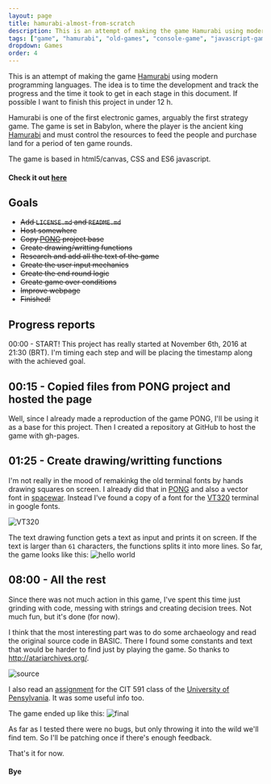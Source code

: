 ```yaml
---
layout: page
title: hamurabi-almost-from-scratch
description: This is an attempt of making the game Hamurabi using modern programming languages
tags: ["game", "hamurabi", "old-games", "console-game", "javascript-game", "hackathon", "game-development"]
dropdown: Games
order: 4
---
```

<!-- Automatically generated. Run search_repos.rb to rebuild -->


This is an attempt of making the game [Hamurabi](https://en.wikipedia.org/wiki/Hamurabi) using modern programming languages. The idea is to time the development and track the progress and the time it took to get in each stage in this document. If possible I want to finish this project in under 12 h.

Hamurabi is one of the first electronic games, arguably the first strategy game.
The game is set in Babylon, where the player is the ancient king [Hamurabi](https://en.wikipedia.org/wiki/Hammurabi) and must control the resources to feed the people and purchase land for a period of ten game rounds.

The game is based in html5/canvas, CSS and ES6 javascript.

#### Check it out [here](https://luxedo.github.io/hamurabi-almost-from-scratch/)

## Goals
* ~~Add `LICENSE.md` and `README.md`~~
* ~~Host somewhere~~
* ~~Copy [PONG](https://luxedo.github.io/pong-almost-from-scratch/) project base~~
* ~~Create drawing/writting functions~~
* ~~Research and add all the text of the game~~
* ~~Create the user input mechanics~~
* ~~Create the end round logic~~
* ~~Create game over conditions~~
* ~~Improve webpage~~
* ~~Finished!~~

## Progress reports
00:00 - START! This project has really started at November 6th, 2016 at 21:30 (BRT). I'm timing each step and will be placing the timestamp along with the achieved goal.

## 00:15 - Copied files from PONG project and hosted the page
Well, since I already made a reproduction of the game PONG, I'll be using it as a base for this project. Then I created a repository at GitHub to host the game with gh-pages.

## 01:25 - Create drawing/writting functions
I'm not really in the mood of remakinkg the old terminal fonts by hands drawing squares on screen. I already did that in [PONG](https://luxedo.github.io/pong-almost-from-scratch/) and also a vector font in [spacewar](https://luxedo.github.io/spacewar-almost-from-scratch/). Instead I've found a copy of a font for the [VT320](https://en.wikipedia.org/wiki/VT320) terminal in google fonts.

![VT320](https://raw.githubusercontent.com/luxedo/hamurabi-almost-from-scratch/master/report-assets/DEC-VT320-0a.jpg "VT320")

The text drawing function gets a text as input and prints it on screen. If the text is larger than `61` characters, the functions splits it into more lines. So far, the game looks like this:
![hello world](https://raw.githubusercontent.com/luxedo/hamurabi-almost-from-scratch/master/report-assets/hello-world.png "hello world")

## 08:00 - All the rest
Since there was not much action in this game, I've spent this time
just grinding with code, messing with strings and creating decision trees.
Not much fun, but it's done (for now).

I think that the most interesting part was to do some archaeology and read the original source code in BASIC. There I found some constants and text that would be harder to find just by playing the game. So thanks to http://atariarchives.org/.

![source](http://atariarchives.org/basicgames/pages/page79.gif "source codez")

I also read an [assignment](https://www.cis.upenn.edu/~matuszek/cit591-2010/Assignments/06-hammurabi.html) for the CIT 591 class of the [University of Pensylvania](http://www.upenn.edu/). It was some useful info too.

The game ended up like this:
![final](https://raw.githubusercontent.com/luxedo/hamurabi-almost-from-scratch/master/report-assets/final.jpg "final")

As far as I tested there were no bugs, but only throwing it into the wild we'll find tem. So I'll be patching once if there's enough feedback.

That's it for now.
#### Bye


